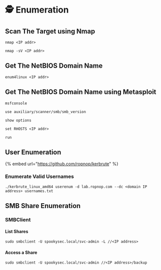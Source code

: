 # 🕵 Enumeration

## Scan The Target using Nmap

```
nmap <IP addr>
```

```
nmap -sV <IP addr>
```



## Get The NetBIOS Domain Name

```
enum4linux <IP addr>
```



## Get The NetBIOS Domain Name using Metasploit

```
msfconsole

use auxiliary/scanner/smb/smb_version

show options

set RHOSTS <IP addr>

run
```



## User Enumeration

{% embed url="https://github.com/ropnop/kerbrute" %}

### Enumerate Valid Usernames

```
./kerbrute_linux_amd64 userenum -d lab.ropnop.com --dc <domain IP address> usernames.txt
```



## SMB Share Enumeration

### SMBClient

#### List Shares

```
sudo smbclient -U spookysec.local/svc-admin -L //<IP address>
```

#### Access a Share

```
sudo smbclient -U spookysec.local/svc-admin //<IP address>/backup
```

